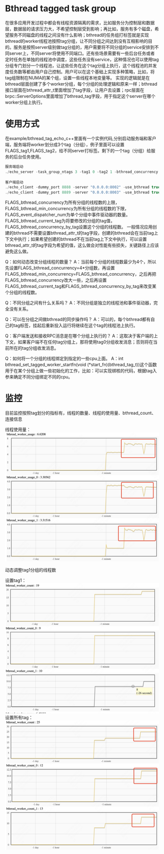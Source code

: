 
# Bthread tagged task group

在很多应用开发过程中都会有线程资源隔离的需求，比如服务分为控制层和数据层，数据层的请求压力大，不希望控制层受到影响；再比如，服务有多个磁盘，希望服务不同磁盘的线程之间没有什么影响；bthread的任务组打标签就是实现bthread的worker线程池按照tag分组，让不同分组之间达到没有互相影响的目的。服务是按照server级别做tag分组的，用户需要将不同分组的service安排到不同server上，不同server将使用不同端口。还有些场景需要有一些后台任务或者定时任务在单独的线程池中调度，这些任务没有service，这种情况也可以使用tag分组专门划分一个线程池，让这些任务在这个tag分组上执行，这个线程池的并发度任务数等都由用户自己控制。用户可以在这个基础上实现多种策略，比如，将tag组限制在NUMA的某个组，设置一些线程本地变量等。
实现的逻辑就是在bthread层面创建了多个worker分组，每个分组的处理逻辑和原来一样；bthread接口层面在bthread_attr_t里面增加了tag字段，让用户去设置；rpc层面在brpc::ServerOptions里面增加了bthread_tag字段，用于指定这个server在哪个worker分组上执行。


# 使用方式

在example/bthread_tag_echo_c++里面有一个实例代码,分别启动服务端和客户端，服务端将worker划分成3个tag（分组），例子里面可以设置FLAGS_tag1,FLAGS_tag2，给不同server打标签。剩下的一个tag（分组）给服务的后台任务使用。

```c++
服务端启动
./echo_server -task_group_ntags 3 -tag1 0 -tag2 1 -bthread_concurrency 20 -bthread_min_concurrency 12 -event_dispatcher_num 1

客户端启动
./echo_client -dummy_port 8888 -server "0.0.0.0:8002" -use_bthread true
./echo_client -dummy_port 8889 -server "0.0.0.0:8003" -use_bthread true
```

FLAGS_bthread_concurrency为所有分组的线程数的上限，FLAGS_bthread_min_concurrency为所有分组的线程数的下限，FLAGS_event_dispatcher_num为单个分组中事件驱动器的数量。FLAGS_bthread_current_tag为将要修改的分组的tag值，FLAGS_bthread_concurrency_by_tag设置这个分组的线程数。
一般情况应用创建的bthread不需要设置bthread_attr_t的tag字段，创建的bthread会在当前tag上下文中执行；如果希望创建的bthread不在当前tag上下文中执行，可以设置bthread_attr_t的tag字段为希望的值，这么做会对性能有些损失，关键路径上应该避免这么做。

Q：如何动态改变分组线程的数量？
A：当前每个分组的线程数最少为4个，所以先设置FLAGS_bthread_concurrency=4*分组数，再设置FLAGS_bthread_min_concurrency=FLAGS_bthread_concurrency，之后再把FLAGS_bthread_concurrency改大一些，之后再设置FLAGS_bthread_current_tag和FLAGS_bthread_concurrency_by_tag来改变某个分组的线程数。

Q：不同分组之间有什么关系吗？
A：不同分组是独立的线程池和事件驱动器，完全没有关系。

Q：可以在分组之间做bthread的同步操作吗？
A：可以的，每个bthread都有自己的tag标签，挂起后重新投入运行将继续在这个tag的线程池上执行。

Q：客户端发送和接收RPC消息是在哪个分组上执行的？
A：这取决于客户端的上下文，如果客户端不在任何tag分组上，那将使用tag0分组收发消息；否则将在当前所在的tag分组收发消息。

Q：如何将一个分组的线程绑定到指定的一些cpu上面。
A：int bthread_set_tagged_worker_startfn(void (*start_fn)(bthread_tag_t))这个函数用于在某个分组上做一些初始化的工作，比如：可以实现绑核的代码，根据tag入参来确定不同分组绑定不同的cpu。

# 监控

目前监控按照tag划分的指标有，线程的数量、线程的使用量、bthread_count、连接信息

线程使用量：![img](../images/bthread_tagged_worker_usage.png)

动态调整tag1分组的线程数

设置tag1：![img](../images/bthread_tagged_increment_tag1.png)
设置所有tag：![img](../images/bthread_tagged_increment_all.png)
